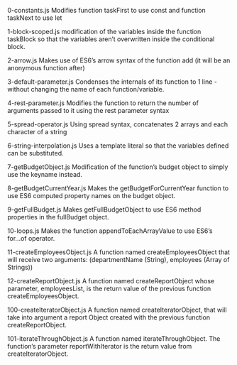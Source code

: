 0-constants.js		Modifies function taskFirst to use const and function taskNext to use let



1-block-scoped.js	modification of the variables inside the function taskBlock so that the variables aren’t overwritten inside the conditional block.



2-arrow.js		Makes use of ES6’s arrow syntax of the function add (it will be an anonymous function after)



3-default-parameter.js	Condenses the internals of its function to 1 line - without changing the name of each function/variable. 



4-rest-parameter.js	Modifies the function to return the number of arguments passed to it using the rest parameter syntax



5-spread-operator.js	Using spread syntax, concatenates 2 arrays and each character of a string



6-string-interpolation.js	Uses a template literal so that the variables defined can be substituted.



7-getBudgetObject.js		Modification of the function’s budget object to simply use the keyname instead.



8-getBudgetCurrentYear.js	Makes the getBudgetForCurrentYear function to use ES6 computed property names on the budget object.



9-getFullBudget.js		Makes getFullBudgetObject to use ES6 method properties in the fullBudget object.



10-loops.js			Makes the function appendToEachArrayValue to use ES6’s for...of operator.



11-createEmployeesObject.js	A function named createEmployeesObject that will receive two arguments: (departmentName (String), employees (Array of Strings))



12-createReportObject.js	A function named createReportObject whose parameter, employeesList, is the return value of the previous function createEmployeesObject.



100-createIteratorObject.js	A function named createIteratorObject, that will take into argument a report Object created with the previous function createReportObject. 



101-iterateThroughObject.js	A function named iterateThroughObject. The function’s parameter reportWithIterator is the return value from createIteratorObject.

